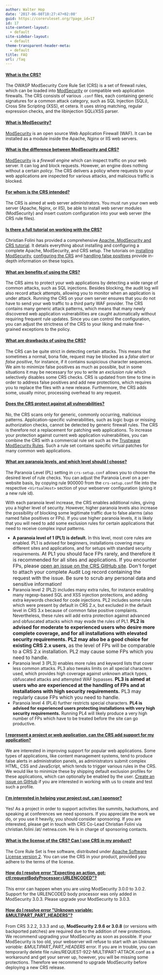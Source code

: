 ```yaml
---
author: Walter Hop
date: '2017-06-08T18:27:47+02:00'
guid: https://coreruleset.org/?page_id=17
id: 17
site-content-layout:
  - default
site-sidebar-layout:
  - default
theme-transparent-header-meta:
  - default
title: FAQ
url: /faq
---
```



#### [What is the CRS?](#whatiscrs)

The OWASP ModSecurity Core Rule Set (CRS) is a set of firewall rules, which can be loaded into [ModSecurity](https://modsecurity.org/) or compatible web application firewalls. The CRS consists of various `.conf` files, each containing generic signatures for a common attack category, such as SQL Injection (SQLi), Cross Site Scripting (XSS), et cetera. It uses string matching, regular expression checks, and the libinjection SQLi/XSS parser.

#### [What is ModSecurity?](#whatismodsecurity)

[ModSecurity](https://modsecurity.org/) is an open source Web Application Firewall (WAF). It can be installed as a module inside the Apache, Nginx or IIS web servers.

#### [What is the difference between ModSecurity and CRS?](#modsecurityandcrs)

[ModSecurity](https://modsecurity.org/) is a *firewall engine* which can inspect traffic on your web server. It can log and block requests. However, an engine does nothing without a certain *policy*. The CRS delivers a policy where requests to your web applications are inspected for various attacks, and malicious traffic is blocked.

#### [For whom is the CRS intended?](#intended)

The CRS is aimed at web server administrators. You must run your own web server (Apache, Nginx, or IIS), be able to install web server modules (ModSecurity) and insert custom configuration into your web server (the CRS rule files).

#### [Is there a full tutorial on working with the CRS?](#tutorial)

Christian Folini has provided a comprehensive [Apache, ModSecurity and CRS tutorial](https://www.netnea.com/cms/apache-tutorials/). It details everything about installing and configuring a complete Apache, ModSecurity, and CRS setup. The tutorials on [installing ModSecurity](https://www.netnea.com/cms/apache-tutorial-6_embedding-modsecurity/), [configuring the CRS](https://www.netnea.com/cms/apache-tutorial-7_including-modsecurity-core-rules/) and [handling false positives](https://www.netnea.com/cms/apache-tutorial-8_handling-false-positives-modsecurity-core-rule-set/) provide in-depth information on these topics.

#### [What are benefits of using the CRS?](#benefits)

The CRS aims to protect your web applications by detecting a wide range of common attacks, such as SQL injections. Besides blocking, the audit log will also record attack attempts, allowing you to monitor when an application is under attack. Running the CRS on your own server ensures that you do not have to send your web traffic to a third party WAF provider. The CRS contains many generic attack patterns, which means that many newly discovered web application vulnerabilities are caught automatically without requiring frequent rule updates. Since you can control the configuration, you can adjust the strictness of the CRS to your liking and make fine-grained exceptions to the policy.

#### [What are drawbacks of using the CRS?](#drawbacks)

The CRS can be quite strict in detecting certain attacks. This means that sometimes a normal, bona fide, request may be blocked as a *false alert* or *false positive*, for instance, if it contains suspicious character sequences. We aim to minimize false positives as much as possible, but in some situations it may be necessary for you to write an *exclusion rule* which selectively disables some CRS checks. CRS is updated from time to time in order to address false positives and add new protections, which requires you to replace the files with a new release. Furthermore, the CRS adds some, usually minor, processing overhead to any request.

#### [Does the CRS protect against all vulnerabilities?](#protectall)

No, the CRS scans only for generic, commonly occurring, malicious patterns. Application-specific vulnerabilities, such as logic bugs or missing authorization checks, cannot be detected by generic firewall rules. The CRS is therefore not a replacement for patching web applications. To increase your protection against current web application vulnerabilities, you can combine the CRS with a commercial rule set such as the [Trustwave ModSecurity Rules](https://www.trustwave.com/Products/Application-Security/ModSecurity-Rules-and-Support/). Such a rule set contains specific virtual patches for many common web applications.

#### [What are paranoia levels, and which level should I choose?](#paranoialevel)

The Paranoia Level (PL) setting in `crs-setup.conf` allows you to choose the desired level of rule checks. You can adjust the Paranoia Level on a per-website basis, by copying rule 900000 from the `crs-setup.conf` file into the respective `<VirtualHost>` section of your webserver configuration (giving it a new rule id).

With each paranoia level increase, the CRS enables additional rules, giving you a higher level of security. However, higher paranoia levels also increase the possibility of blocking some legitimate traffic due to false alarms (also named false positives or FPs). If you use higher paranoia levels, it is likely that you will need to add some exclusion rules for certain applications that need to receive complex input patterns.

- **A paranoia level of 1 (PL1) is default.** In this level, most core rules are enabled. PL1 is advised for beginners, installations covering many different sites and applications, and for setups with standard security requirements. <span style="font-size: 16px;">At PL1 you should face FPs rarely, and therefore it is recommended for all sites and applications. If you encounter FPs, please [open an issue on the CRS GitHub site](https://github.com/coreruleset/coreruleset/issues/new). Don't forget to attach your complete Audit Log record containing the request with the issue. Be sure to scrub any personal data and sensitive information!</span>
- Paranoia level 2 (PL2) includes many extra rules, for instance enabling many regexp-based SQL and XSS injection protections, and adding extra keywords checked for code injections. PL2 includes some rules which were present by default in CRS 2.x, but excluded in the default level in CRS 3.x because of common false positive complaints. Nevertheless, these rules will add extra protection against advanced and obfuscated attacks which may evade the rules of PL1. <span style="font-size: 16px;">**PL2 is advised for moderate to experienced users who desire more complete coverage, and for all installations with elevated security requirements. PL2 may also be a good choice for existing CRS 2.x users**, as the level of FPs will be comparable to a CRS 2.x installation. PL2 may cause some FPs which you need to handle.</span>
- Paranoia level 3 (PL3) enables more rules and keyword lists that cover less common attacks. PL3 also tweaks limits on all special characters used, which provides high coverage against unknown attack types, obfuscated attacks and attempted WAF bypasses. <span style="font-size: 16px;">**PL3 is aimed at users who are experienced at the handling of FPs and at installations with high security requirements.** PL3 may regularly cause FPs which you need to handle.</span>
- Paranoia level 4 (PL4) further restricts special characters. **PL4 is advised for experienced users protecting installations with very high security requirements.** Running PL4 will likely produce a very high number of FPs which have to be treated before the site can go productive.

#### [I represent a project or web application, can the CRS add support for my application?](#project)

We are interested in improving support for popular web applications. Some types of applications, like content management systems, tend to produce false alerts in administration panels, as administrators submit complex HTML, CSS and JavaScript, which tends to trigger various rules in the CRS. We would like to minimize these by shipping default exclusion profiles for these applications, which can optionally be enabled by the user. [Create an issue on GitHub](https://github.com/coreruleset/coreruleset/issues) if you are interested in working with us to create and test such a profile.

#### [I'm interested in helping your project out, can I sponsor?](#sponsor)

Yes! As a project in order to support activities like summits, hackathons, and speaking at conferences we need sponsors. If you appreciate the work we do, or you use it heavily, you should consider sponsoring. If you are interested, please get in touch with CRS Co-Lead Christian Folini via christian.folini /at/ netnea.com. He is in charge of sponsoring contacts.

#### [What is the license of the CRS? Can I use CRS in my product?](#license)

The Core Rule Set is free software, distributed under [Apache Software License version 2](https://raw.githubusercontent.com/coreruleset/coreruleset/v3.0/master/LICENSE). You can use the CRS in your product, provided you adhere to the terms of the license.

#### [How do I resolve error "Expecting an action, got: ctl:requestBodyProcessor=URLENCODED"?](#urlencoded)

This error can happen when you are using ModSecurity 3.0.0 to 3.0.2. Support for the URLENCODED body processor was only added in ModSecurity 3.0.3. Please upgrade your ModSecurity to 3.0.3.

#### [How do I resolve error "Unknown variable: &amp;MULTIPART\_PART\_HEADERS"?](#multipart)

From CRS 3.2.2, 3.3.3 and up, **ModSecurity 2.9.6 or 3.0.8** (or versions with backported patches) are required due to the addition of new protections. We recommend upgrading your ModSecurity as soon as possible. If your ModSecurity is too old, your webserver will refuse to start with an *Unknown variable: &amp;MULTIPART\_PART\_HEADERS* error. If you are in trouble, you can temporarily delete file rules/REQUEST-922-MULTIPART-ATTACK.conf as a workaround and get your server up, however, you will be missing some protections. Therefore we recommend to upgrade ModSecurity before deploying a new CRS release.